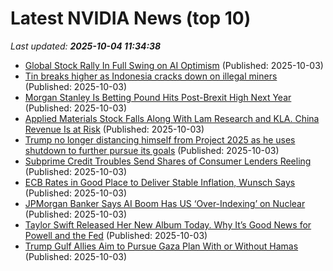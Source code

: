 # Latest NVIDIA News (top 10)
_Last updated: **2025-10-04 11:34:38**_

- [Global Stock Rally In Full Swing on AI Optimism](https://biztoc.com/x/a91639e193a69c0b) (Published: 2025-10-03)
- [Tin breaks higher as Indonesia cracks down on illegal miners](https://biztoc.com/x/b02913b310600d7e) (Published: 2025-10-03)
- [Morgan Stanley Is Betting Pound Hits Post-Brexit High Next Year](https://biztoc.com/x/4023815774c0bf2c) (Published: 2025-10-03)
- [Applied Materials Stock Falls Along With Lam Research and KLA. China Revenue Is at Risk](https://biztoc.com/x/696a372bf986f249) (Published: 2025-10-03)
- [Trump no longer distancing himself from Project 2025 as he uses shutdown to further pursue its goals](https://biztoc.com/x/f42c6e9d656c8435) (Published: 2025-10-03)
- [Subprime Credit Troubles Send Shares of Consumer Lenders Reeling](https://biztoc.com/x/c75373ba1e90759b) (Published: 2025-10-03)
- [ECB Rates in Good Place to Deliver Stable Inflation, Wunsch Says](https://biztoc.com/x/4edbb048c4c53b93) (Published: 2025-10-03)
- [JPMorgan Banker Says AI Boom Has US ‘Over-Indexing’ on Nuclear](https://biztoc.com/x/34f7d2b1ac28181e) (Published: 2025-10-03)
- [Taylor Swift Released Her New Album Today. Why It’s Good News for Powell and the Fed](https://biztoc.com/x/7f298adb95b6733a) (Published: 2025-10-03)
- [Trump Gulf Allies Aim to Pursue Gaza Plan With or Without Hamas](https://biztoc.com/x/7e7a22f8641ce8e2) (Published: 2025-10-03)
